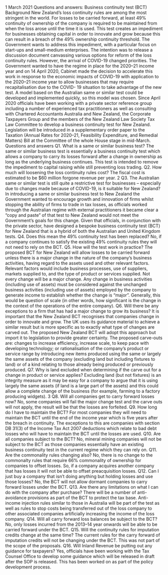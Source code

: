 1 March 2021 Questions and answers: Business continuity test (BCT) Background New Zealand’s loss continuity rules are among the most stringent in the world. For losses to be carried forward, at least 49% continuity of ownership of the company is required to be maintained from when the loss arose until the time it is used. This test creates an impediment for businesses obtaining capital in order to innovate and grow because this can result in a breach of the 49% ownership continuity threshold. The Government wants to address this impediment, with a particular focus on start-ups and small-medium enterprises. The intention was to release a discussion document canvassing various options for reform of the loss continuity rules. However, the arrival of COVID-19 changed priorities. The Government wanted to have the regime in place for the 2020–21 income year and on 14 April 2020, Cabinet made the decision to accelerate this work in response to the economic impacts of COVID-19 with application to the 2020–21 income year to allow businesses that may require recapitalisation due to the COVID- 19 situation to take advantage of the new test. A model based on the Australian same or similar test could be developed and implemented quickly, so this model was chosen. Since April 2020 officials have been working with a private sector reference group including a number of experienced tax practitioners as well as consulting with Chartered Accountants Australia and New Zealand, the Corporate Taxpayers Group and the members of the New Zealand Law Society Tax Law Committee to develop a business continuity test for New Zealand. Legislation will be introduced in a supplementary order paper to the Taxation (Annual Rates for 2020–21, Feasibility Expenditure, and Remedial Matters) Bill at the Committee of the whole House stage in mid-March. Questions and answers Q1. What is a same or similar business test? The same or similar business test is essentially a business continuity test which allows a company to carry its losses forward after a change in ownership as long as the underlying business continues. This test is intended to remove the impediment to capital raising while still preventing loss trading. Q2. How much will loosening the loss continuity rules cost? The fiscal cost is estimated to be $60 million forgone revenue per year. 2 Q3. The Australian same or similar test is still quite a restrictive test for businesses – especially due to changes made because of COVID-19, is it suitable for New Zealand? In introducing a same or similar business test to New Zealand the Government wanted to encourage growth and innovation of firms whilst stopping the ability of firms to trade in tax losses, as officials worked through the Australian regime with external practitioners it became clear a “copy and paste” of that test to New Zealand would not meet the Government’s goals for this change. Given that officials, in conjunction with the private sector, have designed a bespoke business continuity test (BCT) for New Zealand that is a hybrid of both the Australian and United Kingdom tests. Q4. Does this mean the 49% continuity test has been replaced? No, if a company continues to satisfy the existing 49% continuity rules they will not need to rely on the BCT. Q5. How will the test work in practice? The proposed BCT for New Zealand will allow losses to be carried forward unless there is a major change in the nature of the company’s business activities, having regard to the assets used and other relevant factors. Relevant factors would include business processes, use of suppliers, markets supplied to, and the type of product or services supplied. Not every change will be a major change. Any change in business activities (including use of assets) must be considered against the unchanged business activities (including use of assets) employed by the company to generate income to establish whether the change is “major”. Generally, this would be question of scale (in other words, how significant is the change in the context of the operations of the entire company). Q6. Will there be any exceptions to a firm that has had a major change to grow its business? It is important that the New Zealand BCT recognises that companies change in order to innovate and grow. The UK uses its guidance material to achieve a similar result but is more specific as to exactly what type of changes are carved out. The proposed New Zealand BCT will adopt this approach but import it to legislation to provide greater certainty. The proposed carve-outs are: changes to increase efficiency, increase scale, to keep pace with developing technology; or rationalisation of the company’s product or service range by introducing new items produced using the same or largely the same assets of the company (excluding land but including fixtures to land) or of a kind relating to those already being produced or previously produced. Q7. Why is land excluded when determining if the carve out for a change in product or service applies? Excluding land (but not fixtures) is an integrity measure as it may be easy for a company to argue that it is using largely the same assets (if land is a large part of the assets) and this could allow a complete change of the business (for example, farming to a factory producing widgets). 3 Q8. Will all companies get to carry forward losses now? No, some companies will fail the major change test and the carve outs will not apply, the result will be that the losses are forfeited. Q9. How long do I have to maintain the BCT? For most companies they will need to maintain the BCT until the end of the income year which is five years after the breach in continuity. The exceptions to this are companies with section DB 31(3) of the Income Tax Act 2007 deductions which relate to bad debt losses who will have to maintain the BCT until the losses are used. Q10. Are all companies subject to the BCT? No, mineral mining companies will not be subject to the BCT as those companies essentially have an existing business continuity test in the current regime which they can rely on. Q11. Are the commonality rules changing also? No, there is no change to the commonalty rules that require 66% commonality of ownership for companies to offset losses. So, if a company acquires another company that has losses it will not be able to offset preacquisition losses. Q12. Can I just buy a company that isn’t doing anything but holding losses and use those losses? No, the BCT will not allow dormant companies to carry forward losses under the BCT. Q13. Are there any limitations on what I can do with the company after purchase? There will be a number of anti-avoidance provisions as part of the BCT to protect the tax base. Anti- income injection rules similar to those in Australia will be part of the test as well as rules to stop costs being transferred out of the loss company to other associated companies artificially increasing the income of the loss company. Q14. Will all carry forward loss balances be subject to the BCT? No, only losses incurred from the 2013–14 year onwards will be able to be carried forward under the BCT. Q15. Will the continuity rules for imputation credits change at the same time? The current rules for the carry forward of imputation credits will not be changing under the BCT. This was not part of the scope of the proposals. Q16. Will Inland Revenue be putting out any guidance for taxpayers? Yes, officials have been working with the Tax Counsel Office to develop some guidance which will be released in draft after the SOP is released. This has been worked on as part of the policy development process.